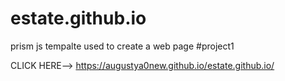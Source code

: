 # estate.github.io

prism js tempalte used to create a web page #project1

CLICK HERE--> https://augustya0new.github.io/estate.github.io/

